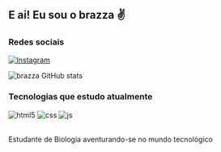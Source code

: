 ## E ai! Eu sou o brazza ✌

### Redes sociais

[![Instagram](https://img.shields.io/badge/Instagram-E4405F?style=for-the-badge&logo=instagram&logoColor=white)](https://instagram.com/cristopherdornelas)

![brazza GitHub stats](https://github-readme-stats.vercel.app/api?username=odevbrazza&show_icons=true&theme=github_dark&count_private=true)


### Tecnologias que estudo atualmente

<div style="display: inline_block">
  <img align="center" alt="html5" src="https://img.shields.io/badge/HTML5-E34F26?style=for-the-badge&logo=html5&logoColor=white" />
  <img align="center" alt="css" src="https://img.shields.io/badge/CSS3-1572B6?style=for-the-badge&logo=css3&logoColor=white" />
  <img align="center" alt="js" src="https://img.shields.io/badge/JavaScript-F7DF1E?style=for-the-badge&logo=javascript&logoColor=black" />
  
</div><br/>

Estudante de Biologia aventurando-se no mundo tecnológico
